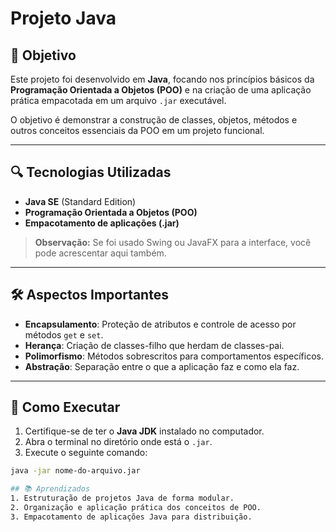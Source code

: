 # Projeto Java

## 🎯 Objetivo

Este projeto foi desenvolvido em **Java**, focando nos princípios básicos da **Programação Orientada a Objetos (POO)** e na criação de uma aplicação prática empacotada em um arquivo `.jar` executável.

O objetivo é demonstrar a construção de classes, objetos, métodos e outros conceitos essenciais da POO em um projeto funcional.

---

## 🔍 Tecnologias Utilizadas

- **Java SE** (Standard Edition)
- **Programação Orientada a Objetos (POO)**
- **Empacotamento de aplicações (.jar)**

> **Observação:** Se foi usado Swing ou JavaFX para a interface, você pode acrescentar aqui também.

---

## 🛠️ Aspectos Importantes

- **Encapsulamento**: Proteção de atributos e controle de acesso por métodos `get` e `set`.
- **Herança**: Criação de classes-filho que herdam de classes-pai.
- **Polimorfismo**: Métodos sobrescritos para comportamentos específicos.
- **Abstração**: Separação entre o que a aplicação faz e como ela faz.

---

## 🚀 Como Executar

1. Certifique-se de ter o **Java JDK** instalado no computador.
2. Abra o terminal no diretório onde está o `.jar`.
3. Execute o seguinte comando:

```bash
java -jar nome-do-arquivo.jar

## 📚 Aprendizados
1. Estruturação de projetos Java de forma modular.
2. Organização e aplicação prática dos conceitos de POO.
3. Empacotamento de aplicações Java para distribuição.

